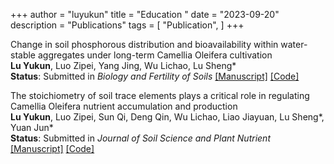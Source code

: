 +++
author = "luyukun"
title = "Education "
date = "2023-09-20"
description = "Publications"
tags = [
    "Publication",
]
+++

Change in soil phosphorous distribution and bioavailability within water-stable aggregates under long-term Camellia Oleifera cultivation  
**Lu Yukun**, Luo Zipei, Yang Jing, Wu Lichao, Lu Sheng*  
**Status**: Submitted in *Biology and Fertility of Soils*
[[Manuscript]]() [[Code]]()

The stoichiometry of soil trace elements plays a critical role in regulating Camellia Oleifera nutrient accumulation and production  
**Lu Yukun**, Luo Zipei, Sun Qi, Deng Qin, Wu Lichao, Liao Jiayuan, Lu Sheng*, Yuan Jun*  
**Status**: Submitted in *Journal of Soil Science and Plant Nutrient*
[[Manuscript]](http://www.luyukun.xyz/papers/article1/) [[Code]]()